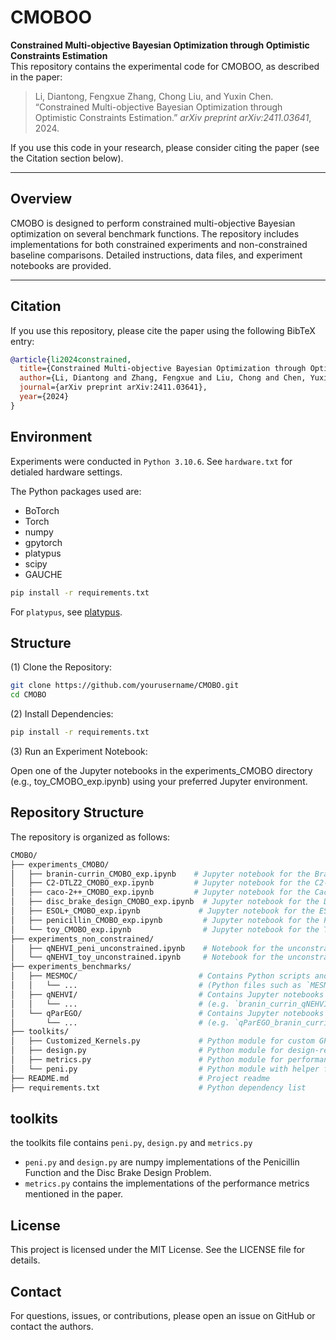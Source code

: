 # CMOBOO

**Constrained Multi-objective Bayesian Optimization through Optimistic Constraints Estimation**  
This repository contains the experimental code for CMOBOO, as described in the paper:

> Li, Diantong, Fengxue Zhang, Chong Liu, and Yuxin Chen. “Constrained Multi-objective Bayesian Optimization through Optimistic Constraints Estimation.” *arXiv preprint arXiv:2411.03641*, 2024.

If you use this code in your research, please consider citing the paper (see the Citation section below).

---

## Overview

CMOBO is designed to perform constrained multi-objective Bayesian optimization on several benchmark functions. The repository includes implementations for both constrained experiments and non-constrained baseline comparisons. Detailed instructions, data files, and experiment notebooks are provided.

---

## Citation

If you use this repository, please cite the paper using the following BibTeX entry:

```bibtex
@article{li2024constrained,
  title={Constrained Multi-objective Bayesian Optimization through Optimistic Constraints Estimation},
  author={Li, Diantong and Zhang, Fengxue and Liu, Chong and Chen, Yuxin},
  journal={arXiv preprint arXiv:2411.03641},
  year={2024}
}
```

## Environment

Experiments were conducted in `Python 3.10.6`. See `hardware.txt` for detialed hardware settings.

The Python packages used are:
- BoTorch
- Torch
- numpy
- gpytorch
- platypus
- scipy
- GAUCHE

```bash
pip install -r requirements.txt
```

For `platypus`, see  [platypus](https://platypus.readthedocs.io/en/latest/getting-started.html#installing-platypus).

## Structure

(1) Clone the Repository:

```bash
git clone https://github.com/yourusername/CMOBO.git
cd CMOBO
```

(2) Install Dependencies:

```bash
pip install -r requirements.txt
```

(3) Run an Experiment Notebook:

Open one of the Jupyter notebooks in the experiments_CMOBO directory (e.g., toy_CMOBO_exp.ipynb) using your preferred Jupyter environment.

## Repository Structure

The repository is organized as follows:

``` bash
CMOBO/
├── experiments_CMOBO/
│   ├── branin-currin_CMOBO_exp.ipynb    # Jupyter notebook for the Branin-Currin experiment
│   ├── C2-DTLZ2_CMOBO_exp.ipynb         # Jupyter notebook for the C2-DTLZ2 experiment
│   ├── caco-2++_CMOBO_exp.ipynb         # Jupyter notebook for the Caco-2++ experiment
│   ├── disc_brake_design_CMOBO_exp.ipynb  # Jupyter notebook for the Disc Brake Design experiment
│   ├── ESOL+_CMOBO_exp.ipynb             # Jupyter notebook for the ESOL+ experiment
│   ├── penicillin_CMOBO_exp.ipynb         # Jupyter notebook for the Penicillin experiment
│   └── toy_CMOBO_exp.ipynb                # Jupyter notebook for the Toy function experiment
├── experiments_non_constrained/
│   ├── qNEHVI_peni_unconstrained.ipynb    # Notebook for the unconstrained qNEHVI experiment (Penicillin)
│   └── qNEHVI_toy_unconstrained.ipynb     # Notebook for the unconstrained qNEHVI experiment (Toy function)
├── experiments_benchmarks/
│   ├── MESMOC/                           # Contains Python scripts and text files for MESMOC benchmarks
│   │   └── ...                           # (Python files such as `MESMOC_branin_currin.py`, `model.py`, etc.)
│   ├── qNEHVI/                           # Contains Jupyter notebooks for qNEHVI benchmarks
│   │   └── ...                           # (e.g. `branin_currin_qNEHVI.ipynb`, `caco2++_qNEHVI.ipynb`, etc.)
│   └── qParEGO/                          # Contains Jupyter notebooks for qParEGO benchmarks
│       └── ...                           # (e.g. `qParEGO_branin_currin.ipynb`, etc.)
├── toolkits/
│   ├── Customized_Kernels.py             # Python module for custom GP kernels
│   ├── design.py                         # Python module for design-related functions
│   ├── metrics.py                        # Python module for performance metrics
│   └── peni.py                           # Python module with helper functions for penicillin experiments
├── README.md                             # Project readme
├── requirements.txt                      # Python dependency list
```

## toolkits

the toolkits file contains  `peni.py`, `design.py` and `metrics.py`

- `peni.py` and `design.py` are numpy implementations of the Penicillin Function and the Disc Brake Design Problem.
- `metrics.py` contains the implementations of the performance metrics mentioned in the paper.

## License

This project is licensed under the MIT License. See the LICENSE file for details.

## Contact

For questions, issues, or contributions, please open an issue on GitHub or contact the authors.
